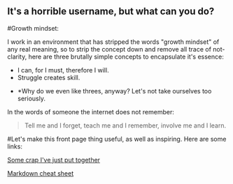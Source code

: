 ## It's a horrible username, but what can you do?

#Growth mindset:

I work in an environment that has stripped the words "growth mindset" of any real meaning, so to strip the concept down and remove all trace of not-clarity, here are three brutally simple concepts to encapsulate it's essence:

- I can, for I must, therefore I will.
- Struggle creates skill.

* *Why do we even like threes, anyway? Let's not take ourselves too seriously.

In the words of someone the internet does not remember:
> Tell me and I forget,
teach me and I remember,
involve me and I learn.


#Let's make this front page thing useful, as well as inspiring. Here are some links:

[Some crap I've just put together](https://github.com/noahsadude)

[Markdown cheat sheet](https://help.github.com/en/articles/basic-writing-and-formatting-syntax)
